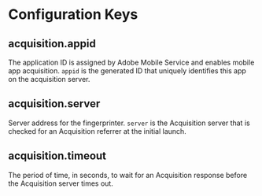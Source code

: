 # Configuration Keys

## acquisition.appid

The application ID is assigned by Adobe Mobile Service and enables mobile app acquisition. `appid` is the generated ID that uniquely identifies this app on the acquisition server.

## acquisition.server

Server address for the fingerprinter. `server` is the Acquisition server that is checked for an Acquisition referrer at the initial launch.

## acquisition.timeout

The period of time, in seconds, to wait for an Acquisition response before the Acquisition server times out.

